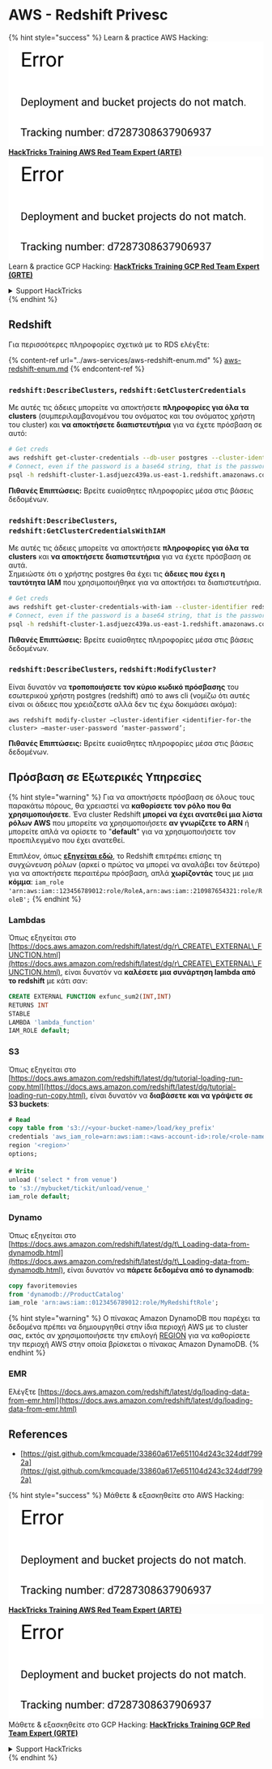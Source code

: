 # AWS - Redshift Privesc

{% hint style="success" %}
Learn & practice AWS Hacking:<img src="../../../.gitbook/assets/image (1) (1).png" alt="" data-size="line">[**HackTricks Training AWS Red Team Expert (ARTE)**](https://training.hacktricks.xyz/courses/arte)<img src="../../../.gitbook/assets/image (1) (1).png" alt="" data-size="line">\
Learn & practice GCP Hacking: <img src="../../../.gitbook/assets/image (2).png" alt="" data-size="line">[**HackTricks Training GCP Red Team Expert (GRTE)**<img src="../../../.gitbook/assets/image (2).png" alt="" data-size="line">](https://training.hacktricks.xyz/courses/grte)

<details>

<summary>Support HackTricks</summary>

* Check the [**subscription plans**](https://github.com/sponsors/carlospolop)!
* **Join the** 💬 [**Discord group**](https://discord.gg/hRep4RUj7f) or the [**telegram group**](https://t.me/peass) or **follow** us on **Twitter** 🐦 [**@hacktricks\_live**](https://twitter.com/hacktricks\_live)**.**
* **Share hacking tricks by submitting PRs to the** [**HackTricks**](https://github.com/carlospolop/hacktricks) and [**HackTricks Cloud**](https://github.com/carlospolop/hacktricks-cloud) github repos.

</details>
{% endhint %}

## Redshift

Για περισσότερες πληροφορίες σχετικά με το RDS ελέγξτε:

{% content-ref url="../aws-services/aws-redshift-enum.md" %}
[aws-redshift-enum.md](../aws-services/aws-redshift-enum.md)
{% endcontent-ref %}

### `redshift:DescribeClusters`, `redshift:GetClusterCredentials`

Με αυτές τις άδειες μπορείτε να αποκτήσετε **πληροφορίες για όλα τα clusters** (συμπεριλαμβανομένου του ονόματος και του ονόματος χρήστη του cluster) και **να αποκτήσετε διαπιστευτήρια** για να έχετε πρόσβαση σε αυτό:
```bash
# Get creds
aws redshift get-cluster-credentials --db-user postgres --cluster-identifier redshift-cluster-1
# Connect, even if the password is a base64 string, that is the password
psql -h redshift-cluster-1.asdjuezc439a.us-east-1.redshift.amazonaws.com -U "IAM:<username>" -d template1 -p 5439
```
**Πιθανές Επιπτώσεις:** Βρείτε ευαίσθητες πληροφορίες μέσα στις βάσεις δεδομένων.

### `redshift:DescribeClusters`, `redshift:GetClusterCredentialsWithIAM`

Με αυτές τις άδειες μπορείτε να αποκτήσετε **πληροφορίες για όλα τα clusters** και **να αποκτήσετε διαπιστευτήρια** για να έχετε πρόσβαση σε αυτά.\
Σημειώστε ότι ο χρήστης postgres θα έχει τις **άδειες που έχει η ταυτότητα IAM** που χρησιμοποιήθηκε για να αποκτήσει τα διαπιστευτήρια.
```bash
# Get creds
aws redshift get-cluster-credentials-with-iam --cluster-identifier redshift-cluster-1
# Connect, even if the password is a base64 string, that is the password
psql -h redshift-cluster-1.asdjuezc439a.us-east-1.redshift.amazonaws.com -U "IAMR:AWSReservedSSO_AdministratorAccess_4601154638985c45" -d template1 -p 5439
```
**Πιθανές Επιπτώσεις:** Βρείτε ευαίσθητες πληροφορίες μέσα στις βάσεις δεδομένων.

### `redshift:DescribeClusters`, `redshift:ModifyCluster?`

Είναι δυνατόν να **τροποποιήσετε τον κύριο κωδικό πρόσβασης** του εσωτερικού χρήστη postgres (redshift) από το aws cli (νομίζω ότι αυτές είναι οι άδειες που χρειάζεστε αλλά δεν τις έχω δοκιμάσει ακόμα):
```
aws redshift modify-cluster –cluster-identifier <identifier-for-the cluster> –master-user-password ‘master-password’;
```
**Πιθανές Επιπτώσεις:** Βρείτε ευαίσθητες πληροφορίες μέσα στις βάσεις δεδομένων.

## Πρόσβαση σε Εξωτερικές Υπηρεσίες

{% hint style="warning" %}
Για να αποκτήσετε πρόσβαση σε όλους τους παρακάτω πόρους, θα χρειαστεί να **καθορίσετε τον ρόλο που θα χρησιμοποιήσετε**. Ένα cluster Redshift **μπορεί να έχει ανατεθεί μια λίστα ρόλων AWS** που μπορείτε να χρησιμοποιήσετε **αν γνωρίζετε το ARN** ή μπορείτε απλά να ορίσετε το "**default**" για να χρησιμοποιήσετε τον προεπιλεγμένο που έχει ανατεθεί.

Επιπλέον, όπως [**εξηγείται εδώ**](https://docs.aws.amazon.com/redshift/latest/mgmt/authorizing-redshift-service.html), το Redshift επιτρέπει επίσης τη συγχώνευση ρόλων (αρκεί ο πρώτος να μπορεί να αναλάβει τον δεύτερο) για να αποκτήσετε περαιτέρω πρόσβαση, απλά **χωρίζοντάς** τους με μια **κόμμα**: `iam_role 'arn:aws:iam::123456789012:role/RoleA,arn:aws:iam::210987654321:role/RoleB';`
{% endhint %}

### Lambdas

Όπως εξηγείται στο [https://docs.aws.amazon.com/redshift/latest/dg/r\_CREATE\_EXTERNAL\_FUNCTION.html](https://docs.aws.amazon.com/redshift/latest/dg/r\_CREATE\_EXTERNAL\_FUNCTION.html), είναι δυνατόν να **καλέσετε μια συνάρτηση lambda από το redshift** με κάτι σαν:
```sql
CREATE EXTERNAL FUNCTION exfunc_sum2(INT,INT)
RETURNS INT
STABLE
LAMBDA 'lambda_function'
IAM_ROLE default;
```
### S3

Όπως εξηγείται στο [https://docs.aws.amazon.com/redshift/latest/dg/tutorial-loading-run-copy.html](https://docs.aws.amazon.com/redshift/latest/dg/tutorial-loading-run-copy.html), είναι δυνατόν να **διαβάσετε και να γράψετε σε S3 buckets**:
```sql
# Read
copy table from 's3://<your-bucket-name>/load/key_prefix'
credentials 'aws_iam_role=arn:aws:iam::<aws-account-id>:role/<role-name>'
region '<region>'
options;

# Write
unload ('select * from venue')
to 's3://mybucket/tickit/unload/venue_'
iam_role default;
```
### Dynamo

Όπως εξηγείται στο [https://docs.aws.amazon.com/redshift/latest/dg/t\_Loading-data-from-dynamodb.html](https://docs.aws.amazon.com/redshift/latest/dg/t\_Loading-data-from-dynamodb.html), είναι δυνατόν να **πάρετε δεδομένα από το dynamodb**:
```sql
copy favoritemovies
from 'dynamodb://ProductCatalog'
iam_role 'arn:aws:iam::0123456789012:role/MyRedshiftRole';
```
{% hint style="warning" %}
Ο πίνακας Amazon DynamoDB που παρέχει τα δεδομένα πρέπει να δημιουργηθεί στην ίδια περιοχή AWS με το cluster σας, εκτός αν χρησιμοποιήσετε την επιλογή [REGION](https://docs.aws.amazon.com/redshift/latest/dg/copy-parameters-data-source-s3.html#copy-region) για να καθορίσετε την περιοχή AWS στην οποία βρίσκεται ο πίνακας Amazon DynamoDB.
{% endhint %}

### EMR

Ελέγξτε [https://docs.aws.amazon.com/redshift/latest/dg/loading-data-from-emr.html](https://docs.aws.amazon.com/redshift/latest/dg/loading-data-from-emr.html)

## References

* [https://gist.github.com/kmcquade/33860a617e651104d243c324ddf7992a](https://gist.github.com/kmcquade/33860a617e651104d243c324ddf7992a)

{% hint style="success" %}
Μάθετε & εξασκηθείτε στο AWS Hacking:<img src="../../../.gitbook/assets/image (1) (1).png" alt="" data-size="line">[**HackTricks Training AWS Red Team Expert (ARTE)**](https://training.hacktricks.xyz/courses/arte)<img src="../../../.gitbook/assets/image (1) (1).png" alt="" data-size="line">\
Μάθετε & εξασκηθείτε στο GCP Hacking: <img src="../../../.gitbook/assets/image (2).png" alt="" data-size="line">[**HackTricks Training GCP Red Team Expert (GRTE)**<img src="../../../.gitbook/assets/image (2).png" alt="" data-size="line">](https://training.hacktricks.xyz/courses/grte)

<details>

<summary>Support HackTricks</summary>

* Ελέγξτε τα [**σχέδια συνδρομής**](https://github.com/sponsors/carlospolop)!
* **Εγγραφείτε στην** 💬 [**ομάδα Discord**](https://discord.gg/hRep4RUj7f) ή στην [**ομάδα telegram**](https://t.me/peass) ή **ακολουθήστε** μας στο **Twitter** 🐦 [**@hacktricks\_live**](https://twitter.com/hacktricks\_live)**.**
* **Μοιραστείτε κόλπα hacking υποβάλλοντας PRs στα** [**HackTricks**](https://github.com/carlospolop/hacktricks) και [**HackTricks Cloud**](https://github.com/carlospolop/hacktricks-cloud) github repos.

</details>
{% endhint %}
